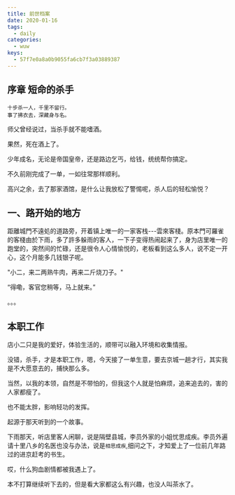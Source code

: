 ```yaml
---
title: 前世档案
date: 2020-01-16
tags:
  - daily
categories:
  - wuw
keys:
  - 57f7e0a8a0b9055fa6cb7f3a03889387
---
```


## 序章 短命的杀手

```plaintext
十步杀一人，千里不留行。
事了拂衣去，深藏身与名。
```

师父曾经说过，当杀手就不能嗜酒。

果然，死在酒上了。

少年成名，无论是帝国皇帝，还是路边乞丐，给钱，统统帮你搞定。

不久前刚完成了一单，一如往常那样顺利。

高兴之余，去了那家酒馆，是什么让我放松了警惕呢，杀人后的轻松愉悦？

<!-- more -->

## 一、路开始的地方

距離城門不遠処的道路旁，开着镇上唯一的一家客栈---雲來客棧。原本門可羅雀的客棧由於下雨，多了許多躲雨的客人，一下子变得热闹起来了，身为店里唯一的跑堂的，突然间的忙碌，还是很令人心情愉悦的，老板看到这么多人，说不定一开心，这个月能多几钱银子呢。

"小二，来二两熟牛肉，再来二斤烧刀子。"

“得嘞，客官您稍等，马上就来。”

。。。

## 本职工作

店小二只是我的爱好，体验生活的，顺带可以融入环境和收集情报。

没错，杀手，才是本职工作，嗯，今天接了一单生意，要去京城一趟才行，其实我是不大愿意去的，捕快那么多。

当然，以我的本领，自然是不带怕的，但我这个人就是怕麻烦，追来追去的，害的人家都瘦了。

也不能太胖，影响轻功的发挥。

起源于那天听到的一个故事。

下雨那天，听店里客人闲聊，说是隔壁县城，李员外家的小姐忧思成疾。李员外遍请十里八乡的名医也没与办法，说是`相思成疾`,细问之下，才知爱上了一位前几年路过的进京赶考的书生。

哎，什么狗血剧情都被我遇上了。

本不打算继续听下去的，但是看大家都这么有兴趣，也没人叫茶水了。

